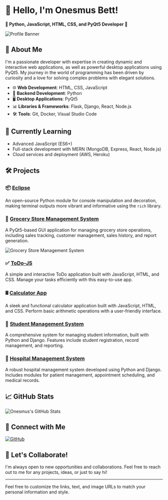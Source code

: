 
# 👋 Hello, I'm Onesmus Bett!

**🌟 Python, JavaScript, HTML, CSS, and PyQt5 Developer 🌟**

![Profile Banner](https://via.placeholder.com/800x200.png?text=Welcome+to+My+GitHub+Profile)  <!-- Replace with an actual image URL -->

## 🚀 About Me

I'm a passionate developer with expertise in creating dynamic and interactive web applications, as well as powerful desktop applications using PyQt5. My journey in the world of programming has been driven by curiosity and a love for solving complex problems with elegant solutions.

- 🌐 **Web Development**: HTML, CSS, JavaScript
- 🐍 **Backend Development**: Python
- 🖥️ **Desktop Applications**: PyQt5
- 📊 **Libraries & Frameworks**: Flask, Django, React, Node.js
- 🛠️ **Tools**: Git, Docker, Visual Studio Code

## 🌱 Currently Learning

- Advanced JavaScript (ES6+)
- Full-stack development with MERN (MongoDB, Express, React, Node.js)
- Cloud services and deployment (AWS, Heroku)

## 🛠️ Projects

### 📦 [Eclipse](https://github.com/ONESMUSBETT/eclipse)

An open-source Python module for console manipulation and decoration, making terminal outputs more vibrant and informative using the `rich` library.

### 🛒 [Grocery Store Management System](https://github.com/ONESMUSBETT/grocery-store-management-system)

A PyQt5-based GUI application for managing grocery store operations, including sales tracking, customer management, sales history, and report generation.

![Grocery Store Management System](https://via.placeholder.com/800x400.png?text=Grocery+Store+Management+System+Demo)  <!-- Replace with an actual image URL -->

### ✅ [ToDo-JS](https://github.com/ONESMUSBETT/todo-js)

A simple and interactive ToDo application built with JavaScript, HTML, and CSS. Manage your tasks efficiently with this easy-to-use app.


### 🖩 [Calculator App](https://github.com/ONESMUSBETT/calculator-app)

A sleek and functional calculator application built with JavaScript, HTML, and CSS. Perform basic arithmetic operations with a user-friendly interface.

### 🏫 [Student Management System](https://github.com/ONESMUSBETT/student-management-system)

A comprehensive system for managing student information, built with Python and Django. Features include student registration, record management, and reporting.

### 🏥 [Hospital Management System](https://github.com/ONESMUSBETT/hospital-management-system)

A robust hospital management system developed using Python and Django. Includes modules for patient management, appointment scheduling, and medical records.


## 📈 GitHub Stats

![Onesmus's GitHub Stats](https://github-readme-stats.vercel.app/api?username=ONESMUSBETT&show_icons=true&theme=radical)

## 🔗 Connect with Me
[![GitHub](https://img.shields.io/badge/-GitHub-black?style=flat-square&logo=GitHub&logoColor=white&link=https://github.com/ONESMUSBETT)](https://github.com/ONESMUSBETT)



## 💬 Let's Collaborate!

I'm always open to new opportunities and collaborations. Feel free to reach out to me for any projects, ideas, or just to say hi!

---

Feel free to customize the links, text, and image URLs to match your personal information and style.
